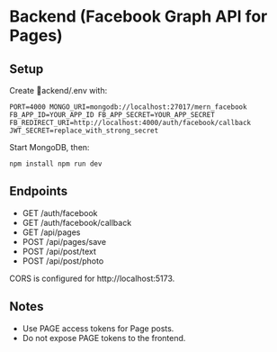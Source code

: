 ﻿# Backend (Facebook Graph API for Pages)

## Setup

Create ackend/.env with:

`
PORT=4000
MONGO_URI=mongodb://localhost:27017/mern_facebook
FB_APP_ID=YOUR_APP_ID
FB_APP_SECRET=YOUR_APP_SECRET
FB_REDIRECT_URI=http://localhost:4000/auth/facebook/callback
JWT_SECRET=replace_with_strong_secret
`

Start MongoDB, then:

`
npm install
npm run dev
`

## Endpoints

- GET /auth/facebook
- GET /auth/facebook/callback
- GET /api/pages
- POST /api/pages/save
- POST /api/post/text
- POST /api/post/photo

CORS is configured for http://localhost:5173.

## Notes

- Use PAGE access tokens for Page posts.
- Do not expose PAGE tokens to the frontend.
